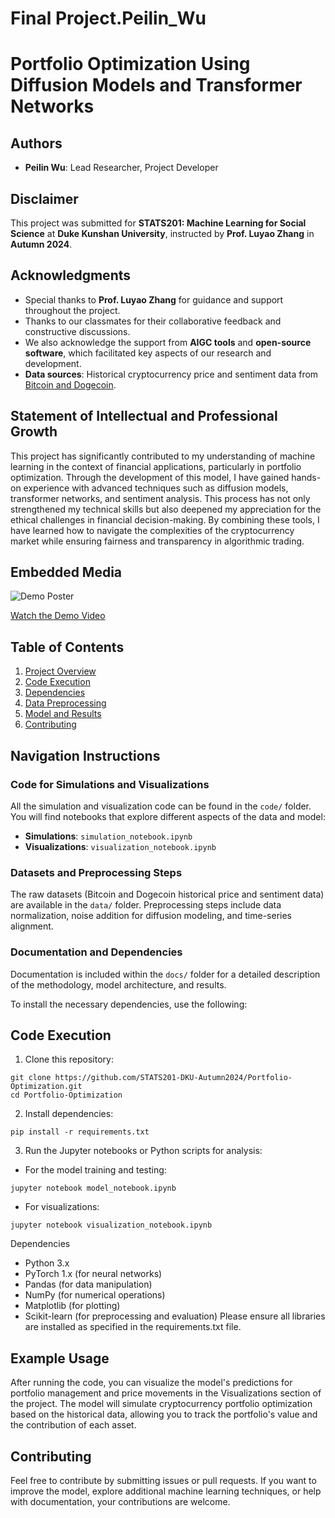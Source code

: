 # Final Project.Peilin_Wu
# Portfolio Optimization Using Diffusion Models and Transformer Networks

## Authors
- **Peilin Wu**: Lead Researcher, Project Developer

## Disclaimer
This project was submitted for **STATS201: Machine Learning for Social Science** at **Duke Kunshan University**, instructed by **Prof. Luyao Zhang** in **Autumn 2024**.

## Acknowledgments
- Special thanks to **Prof. Luyao Zhang** for guidance and support throughout the project.
- Thanks to our classmates for their collaborative feedback and constructive discussions.
- We also acknowledge the support from **AIGC tools** and **open-source software**, which facilitated key aspects of our research and development.
- **Data sources**: Historical cryptocurrency price and sentiment data from [Bitcoin and Dogecoin](https://github.com/STATS201-DKU-Autumn2024).

## Statement of Intellectual and Professional Growth
This project has significantly contributed to my understanding of machine learning in the context of financial applications, particularly in portfolio optimization. Through the development of this model, I have gained hands-on experience with advanced techniques such as diffusion models, transformer networks, and sentiment analysis. This process has not only strengthened my technical skills but also deepened my appreciation for the ethical challenges in financial decision-making. By combining these tools, I have learned how to navigate the complexities of the cryptocurrency market while ensuring fairness and transparency in algorithmic trading.

## Embedded Media
![Demo Poster](path/to/poster.png)

[Watch the Demo Video](path/to/demo_video.mp4)

## Table of Contents
1. [Project Overview](#project-overview)
2. [Code Execution](#code-execution)
3. [Dependencies](#dependencies)
4. [Data Preprocessing](#data-preprocessing)
5. [Model and Results](#model-and-results)
6. [Contributing](#contributing)

## Navigation Instructions

### Code for Simulations and Visualizations
All the simulation and visualization code can be found in the `code/` folder. You will find notebooks that explore different aspects of the data and model:

- **Simulations**: `simulation_notebook.ipynb`
- **Visualizations**: `visualization_notebook.ipynb`

### Datasets and Preprocessing Steps
The raw datasets (Bitcoin and Dogecoin historical price and sentiment data) are available in the `data/` folder. Preprocessing steps include data normalization, noise addition for diffusion modeling, and time-series alignment.

### Documentation and Dependencies
Documentation is included within the `docs/` folder for a detailed description of the methodology, model architecture, and results.

To install the necessary dependencies, use the following:


## Code Execution

1. Clone this repository:
```
git clone https://github.com/STATS201-DKU-Autumn2024/Portfolio-Optimization.git
cd Portfolio-Optimization
```
2. Install dependencies:
```
pip install -r requirements.txt
```
3. Run the Jupyter notebooks or Python scripts for analysis:
* For the model training and testing:
```
jupyter notebook model_notebook.ipynb
```
* For visualizations:
```
jupyter notebook visualization_notebook.ipynb
```
Dependencies

* Python 3.x
* PyTorch 1.x (for neural networks)
* Pandas (for data manipulation)
* NumPy (for numerical operations)
* Matplotlib (for plotting)
* Scikit-learn (for preprocessing and evaluation)
Please ensure all libraries are installed as specified in the requirements.txt file.

## Example Usage

After running the code, you can visualize the model's predictions for portfolio management and price movements in the Visualizations section of the project. The model will simulate cryptocurrency portfolio optimization based on the historical data, allowing you to track the portfolio's value and the contribution of each asset.

## Contributing

Feel free to contribute by submitting issues or pull requests. If you want to improve the model, explore additional machine learning techniques, or help with documentation, your contributions are welcome.
